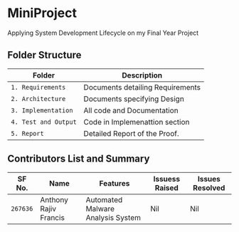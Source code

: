 # MiniProject
Applying System Development Lifecycle on my Final Year Project


## Folder Structure
Folder             | Description
-------------------| -----------------------------------------
`1. Requirements`   | Documents detailing Requirements
`2. Architecture`         | Documents specifying Design
`3. Implementation` | All code and Documentation
`4. Test and Output`      | Code in Implemenattion section
`5. Report`    | Detailed Report of the Proof.

## Contributors List and Summary

SF No. |  Name   |    Features    | Issuess Raised |Issues Resolved
-------|---------|----------------|----------------|---------------
`267636` | Anthony Rajiv Francis  |  Automated Malware Analysis System   | Nil     | Nil       
